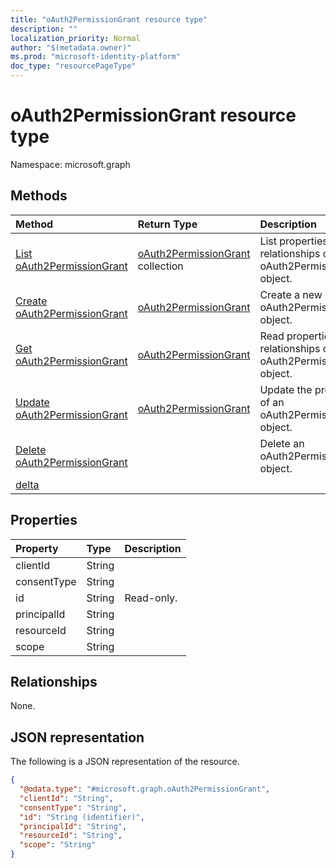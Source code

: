 ```yaml
---
title: "oAuth2PermissionGrant resource type"
description: ""
localization_priority: Normal
author: "$(metadata.owner)"
ms.prod: "microsoft-identity-platform"
doc_type: "resourcePageType"
---
```


# oAuth2PermissionGrant resource type

Namespace: microsoft.graph

## Methods

| Method                                                                 | Return Type                                                  | Description                                                           |
| :--------------------------------------------------------------------- | :----------------------------------------------------------- | :-------------------------------------------------------------------- |
| [List oAuth2PermissionGrant](../api/oauth2permissiongrant-list.md)     | [oAuth2PermissionGrant](oAuth2PermissionGrant.md) collection | List properties and relationships of an oAuth2PermissionGrant object. |
| [Create oAuth2PermissionGrant](../api/oauth2permissiongrant-create.md) | [oAuth2PermissionGrant](oAuth2PermissionGrant.md)            | Create a new oAuth2PermissionGrant object.                            |
| [Get oAuth2PermissionGrant](../api/oauth2permissiongrant-get.md)       | [oAuth2PermissionGrant](oAuth2PermissionGrant.md)            | Read properties and relationships of an oAuth2PermissionGrant object. |
| [Update oAuth2PermissionGrant](../api/oauth2permissiongrant-update.md) | [oAuth2PermissionGrant](oAuth2PermissionGrant.md)            | Update the properties of an oAuth2PermissionGrant object.             |
| [Delete oAuth2PermissionGrant](../api/oauth2permissiongrant-delete.md) |                                                              | Delete an oAuth2PermissionGrant object.                               |
| [delta](../api/oauth2permissiongrant-delta.md)                         |                                                              |                                                                       |

## Properties

| Property    | Type   | Description |
| :---------- | :----- | :---------- |
| clientId    | String |             |
| consentType | String |             |
| id          | String | Read-only.  |
| principalId | String |             |
| resourceId  | String |             |
| scope       | String |             |

## Relationships

None.

## JSON representation

The following is a JSON representation of the resource.

<!-- {
  "blockType": "resource",
  "keyProperty": "id",
  "@odata.type": "microsoft.graph.oAuth2PermissionGrant",
  "baseType": "microsoft.graph.entity",
  "openType": False
}
-->

```json
{
  "@odata.type": "#microsoft.graph.oAuth2PermissionGrant",
  "clientId": "String",
  "consentType": "String",
  "id": "String (identifier)",
  "principalId": "String",
  "resourceId": "String",
  "scope": "String"
}
```
